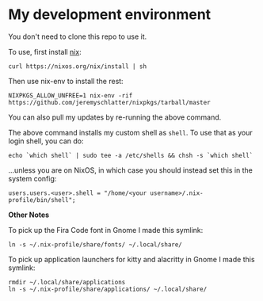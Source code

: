 # My development environment

You don't need to clone this repo to use it.

To use, first install [nix](https://nixos.org/nix/):

    curl https://nixos.org/nix/install | sh

Then use nix-env to install the rest:

    NIXPKGS_ALLOW_UNFREE=1 nix-env -rif https://github.com/jeremyschlatter/nixpkgs/tarball/master

You can also pull my updates by re-running the above command.

The above command installs my custom shell as `shell`. To use that as your login shell, you can do:

    echo `which shell` | sudo tee -a /etc/shells && chsh -s `which shell`

...unless you are on NixOS, in which case you should instead set this in the system config:

    users.users.<user>.shell = "/home/<your username>/.nix-profile/bin/shell";

**Other Notes**

To pick up the Fira Code font in Gnome I made this symlink:

    ln -s ~/.nix-profile/share/fonts/ ~/.local/share/

To pick up application launchers for kitty and alacritty in Gnome I made this symlink:

    rmdir ~/.local/share/applications
    ln -s ~/.nix-profile/share/applications/ ~/.local/share/
